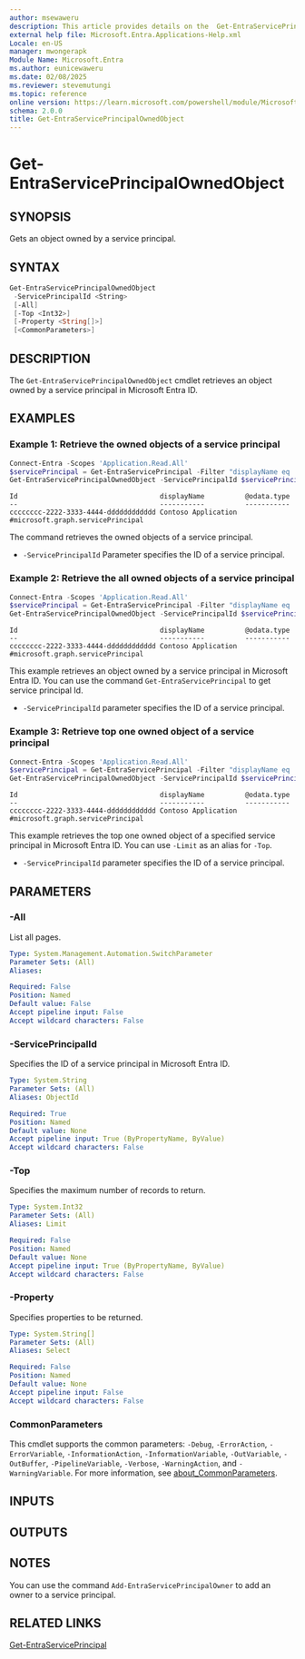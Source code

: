 ```yaml
---
author: msewaweru
description: This article provides details on the  Get-EntraServicePrincipalOwnedObject Command.
external help file: Microsoft.Entra.Applications-Help.xml
Locale: en-US
manager: mwongerapk
Module Name: Microsoft.Entra
ms.author: eunicewaweru
ms.date: 02/08/2025
ms.reviewer: stevemutungi
ms.topic: reference
online version: https://learn.microsoft.com/powershell/module/Microsoft.Entra/Get-EntraServicePrincipalOwnedObject
schema: 2.0.0
title: Get-EntraServicePrincipalOwnedObject
---
```


# Get-EntraServicePrincipalOwnedObject

## SYNOPSIS

Gets an object owned by a service principal.

## SYNTAX

```powershell
Get-EntraServicePrincipalOwnedObject
 -ServicePrincipalId <String>
 [-All]
 [-Top <Int32>]
 [-Property <String[]>]
 [<CommonParameters>]
```

## DESCRIPTION

The `Get-EntraServicePrincipalOwnedObject` cmdlet retrieves an object owned by a service principal in Microsoft Entra ID.

## EXAMPLES

### Example 1: Retrieve the owned objects of a service principal

```powershell
Connect-Entra -Scopes 'Application.Read.All'
$servicePrincipal = Get-EntraServicePrincipal -Filter "displayName eq 'Helpdesk Application'"
Get-EntraServicePrincipalOwnedObject -ServicePrincipalId $servicePrincipal.Id | Select-Object Id, DisplayName, '@odata.type'
```

```Output
Id                                   displayName          @odata.type
--                                   -----------          -----------
cccccccc-2222-3333-4444-dddddddddddd Contoso Application #microsoft.graph.servicePrincipal
```

The command retrieves the owned objects of a service principal.

- `-ServicePrincipalId` Parameter specifies the ID of a service principal.

### Example 2: Retrieve the all owned objects of a service principal

```powershell
Connect-Entra -Scopes 'Application.Read.All'
$servicePrincipal = Get-EntraServicePrincipal -Filter "displayName eq 'Helpdesk Application'"
Get-EntraServicePrincipalOwnedObject -ServicePrincipalId $servicePrincipal.Id -All | Select-Object Id, DisplayName, '@odata.type'
```

```Output
Id                                   displayName          @odata.type
--                                   -----------          -----------
cccccccc-2222-3333-4444-dddddddddddd Contoso Application #microsoft.graph.servicePrincipal
```

This example retrieves an object owned by a service principal in Microsoft Entra ID. You can use the command `Get-EntraServicePrincipal` to get service principal Id.

- `-ServicePrincipalId` parameter specifies the ID of a service principal.

### Example 3: Retrieve top one owned object of a service principal

```powershell
Connect-Entra -Scopes 'Application.Read.All'
$servicePrincipal = Get-EntraServicePrincipal -Filter "displayName eq 'Helpdesk Application'"
Get-EntraServicePrincipalOwnedObject -ServicePrincipalId $servicePrincipal.Id -Top 1 | Select-Object Id, DisplayName, '@odata.type'
```

```Output
Id                                   displayName          @odata.type
--                                   -----------          -----------
cccccccc-2222-3333-4444-dddddddddddd Contoso Application #microsoft.graph.servicePrincipal
```

This example retrieves the top one owned object of a specified service principal in Microsoft Entra ID. You can use `-Limit` as an alias for `-Top`.

- `-ServicePrincipalId` parameter specifies the ID of a service principal.

## PARAMETERS

### -All

List all pages.

```yaml
Type: System.Management.Automation.SwitchParameter
Parameter Sets: (All)
Aliases:

Required: False
Position: Named
Default value: False
Accept pipeline input: False
Accept wildcard characters: False
```

### -ServicePrincipalId

Specifies the ID of a service principal in Microsoft Entra ID.

```yaml
Type: System.String
Parameter Sets: (All)
Aliases: ObjectId

Required: True
Position: Named
Default value: None
Accept pipeline input: True (ByPropertyName, ByValue)
Accept wildcard characters: False
```

### -Top

Specifies the maximum number of records to return.

```yaml
Type: System.Int32
Parameter Sets: (All)
Aliases: Limit

Required: False
Position: Named
Default value: None
Accept pipeline input: True (ByPropertyName, ByValue)
Accept wildcard characters: False
```

### -Property

Specifies properties to be returned.

```yaml
Type: System.String[]
Parameter Sets: (All)
Aliases: Select

Required: False
Position: Named
Default value: None
Accept pipeline input: False
Accept wildcard characters: False
```

### CommonParameters

This cmdlet supports the common parameters: `-Debug`, `-ErrorAction`, `-ErrorVariable`, `-InformationAction`, `-InformationVariable`, `-OutVariable`, `-OutBuffer`, `-PipelineVariable`, `-Verbose`, `-WarningAction`, and `-WarningVariable`. For more information, see [about_CommonParameters](https://go.microsoft.com/fwlink/?LinkID=113216).

## INPUTS

## OUTPUTS

## NOTES

You can use the command `Add-EntraServicePrincipalOwner` to add an owner to a service principal.

## RELATED LINKS

[Get-EntraServicePrincipal](Get-EntraServicePrincipal.md)
